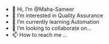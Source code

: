 - 👋 Hi, I’m @Maha-Sameer
- 👀 I’m interested in Quality Assurance
- 🌱 I’m currently learning Automation
- 💞️ I’m looking to collaborate on...
- 📫 How to reach me ...

<!---
Maha-Sameer/Maha-Sameer is a ✨ special ✨ repository because its `README.md` (this file) appears on your GitHub profile.
You can click the Preview link to take a look at your changes.
--->
